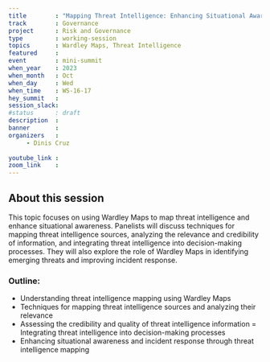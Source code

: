 ```yaml
---
title        : "Mapping Threat Intelligence: Enhancing Situational Awareness (Panel)"
track        : Governance
project      : Risk and Governance
type         : working-session
topics       : Wardley Maps, Threat Intelligence
featured     :
event        : mini-summit
when_year    : 2023
when_month   : Oct
when_day     : Wed
when_time    : WS-16-17
hey_summit   : 
session_slack:
#status      : draft
description  :
banner       : 
organizers   :
     - Dinis Cruz
     
youtube_link : 
zoom_link    : 
---
```


## About this session
This topic focuses on using Wardley Maps to map threat intelligence and enhance situational awareness. Panelists will discuss techniques for mapping threat intelligence sources, analyzing the relevance and credibility of information, and integrating threat intelligence into decision-making processes. They will also explore the role of Wardley Maps in identifying emerging threats and improving incident response.

### Outline:
- Understanding threat intelligence mapping using Wardley Maps
- Techniques for mapping threat intelligence sources and analyzing their relevance
- Assessing the credibility and quality of threat intelligence information
= Integrating threat intelligence into decision-making processes
- Enhancing situational awareness and incident response through threat intelligence mapping

